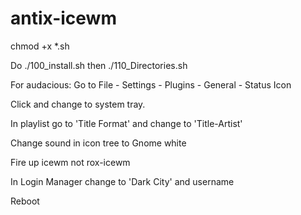 # antix-icewm

chmod +x *.sh

Do ./100_install.sh then ./110_Directories.sh

For audacious: Go to File - Settings - Plugins - General - Status Icon

Click and change to system tray.

In playlist go to 'Title Format' and change to 'Title-Artist'

Change sound in icon tree to Gnome white

Fire up icewm not rox-icewm

In Login Manager change to 'Dark City' and username

Reboot
